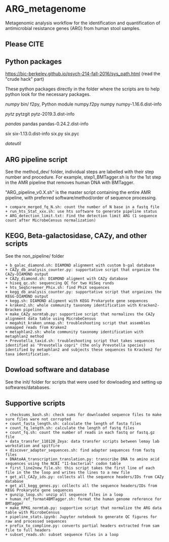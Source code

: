 # ARG_metagenome
Metagenomic analysis workflow for the identification and quantification of antimicrobial resistance genes (ARG) from human stool samples.

## Please CITE
<paper currently under review>

## Python packages 
https://bic-berkeley.github.io/psych-214-fall-2016/sys_path.html (read the "crude hack" part)

These python packages directly in the folder where the scripts are to help python look for the necessary packages.  

*numpy*
bin/
	f2py, Python module numpy.f2py
numpy
numpy-1.16.6.dist-info

*pytz*
pytzgit
pytz-2019.3.dist-info

*pandas*
pandas
pandas-0.24.2.dist-info

*six*
six-1.13.0.dist-info
six.py
six.pyc

*dateutil*

## ARG pipeline script
See the method_dev/ folder, individual steps are labelled with their step number and procedure. For example, step1_BMTagger.sh is for the 1st step in the AMR pipeline that removes human DNA with BMTagger. 

"ARG_pipeline_v0.X.sh" is the master script containing the entire AMR pipeline, with preferred software/method/order of sequence processing.

	+ compare_merged_fq_N.sh: count the number of N base in a fastq file 
	+ run_hts_Stat_xxx.sh: use hts software to generate pipeline status
	+ ARG_detection_limit.txt: Find the detection limit ARG (1 sequence count after MicrobeCensus normalization)

## KEGG, Beta-galactosidase, CAZy, and other scripts
See the non_pipeline/ folder

	+ b_galac_diamond.sh: DIAMOND alignment with custom b-gal database
	+ CAZy_db_analysis_counter.py: supportative script that organize the CAZy-DIAMOND output
	+ CAZy_diamond.sh: DIAMOND aligment with CAZy database
	+ hiseq_qc.sh: sequencing QC for two HiSeq runds
	+ hts_SeqScreener_Phix.sh: find PhiX sequences 
	+ kegg_db_analysis_counter.py: supportative script that organizes the KEGG-DIAMOND output
	+ kegg.sh: DIAMOND aligment with KEGG Prokaryote gene sequences 
	+ kraken2.sh: whole community taxonomy identification with Kracken2-Bracken pipeline
	+ make_CAZy_normtab.py: supportive script that normalizes the CAZy alignment data table using MicrobeCensus
	+ megahit_kraken_unmap.sh: troubleshooting script that assembles unmapped reads from Kraken2 
	+ metaphlan2.sh: whole community taxonomy identification with metaphlan2 method
	+ Prevotella_taxid.sh: troubleshooting script that takes sequences identified as "Prevotella copri" (the only Prevotella species) identified by metaphlan2 and subjects these sequences to Kracken2 for taxa identification.

## Dowload software and database
See the init/ folder for scripts that were used for dowloading and setting up softwares/databases. 

## Supportive scripts
	+ checksums_bash.sh: check sums for downloaded sequence files to make sure files ware not corrupted
	+ count_fasta_length.sh: calculate the length of fasta files
	+ count_fq_length.sh: calculate the length of fastq files
	+ count_fq.sh: count the number of reads in each fastq or fastq.gz file
	+ data_transfer_110120_Zeya: data transfer scripts between lemay lab workstation and spitfire
	+ discover_adapter_sequences.sh: find adapter sequences from fastq files
	+ DNAtoAA_transcription_translation.py: transcribe DNA to amino acid sequences using the NCBI "11-bacterial" codon table
	+ first_line2new_file.sh: this script takes the first line of each file in the the loop and writes the lines to a new file 
	+ get_all_CAZy_ids.py: collects all the sequence headers/IDs from CAZy database
	+ get_all_kegg_genes.py: collects all the sequence headers/IDs from KEGG Prokaryote gene sequences 
	+ gunzip_loop.sh: unzip all sequence files in a loop
	+ human_ref_format4BMTagger.sh: format the human genome reference for BMTagger
	+ make_RPKG_normtab.py: supportive script that normalize the ARG data table with MicrobeCensus
	+ pipeline_stats.ipynb: Jupyter notebook to generate QC figures for raw and processed sequences  
	+ prefix_to_compline.py: converts partial headers extracted from sam file to full headers 
	+ subset_reads.sh: subset sequence files in a loop

